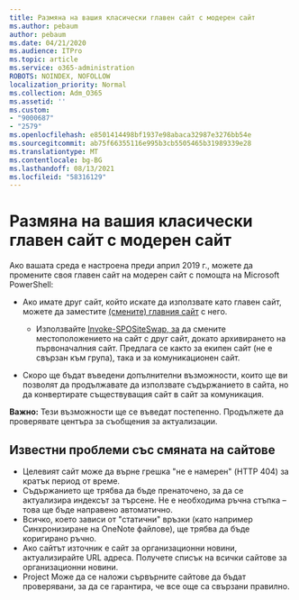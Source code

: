 ```yaml
---
title: Размяна на вашия класически главен сайт с модерен сайт
ms.author: pebaum
author: pebaum
ms.date: 04/21/2020
ms.audience: ITPro
ms.topic: article
ms.service: o365-administration
ROBOTS: NOINDEX, NOFOLLOW
localization_priority: Normal
ms.collection: Adm_O365
ms.assetid: ''
ms.custom:
- "9000687"
- "2579"
ms.openlocfilehash: e8501414498bf1937e98abaca32987e3276bb54e
ms.sourcegitcommit: ab75f66355116e995b3cb5505465b31989339e28
ms.translationtype: MT
ms.contentlocale: bg-BG
ms.lasthandoff: 08/13/2021
ms.locfileid: "58316129"
---
```

# <a name="swap-your-classic-root-site-with-a-modern-site"></a>Размяна на вашия класически главен сайт с модерен сайт

Ако вашата среда е настроена преди април 2019 г., можете да промените своя главен сайт на модерен сайт с помощта на Microsoft PowerShell:

- Ако имате друг сайт, който искате да използвате като главен сайт, можете да заместите [(смените) главния сайт](https://docs.microsoft.com/sharepoint/modern-root-site) с него. 
    - Използвайте [Invoke-SPOSiteSwap, за](https://docs.microsoft.com/powershell/module/sharepoint-online/invoke-spositeswap?view=sharepoint-ps) да смените местоположението на сайт с друг сайт, докато архивирането на първоначалния сайт. Предлага се както за екипен сайт (не е свързан към група), така и за комуникационен сайт. 

- Скоро ще бъдат въведени допълнителни възможности, които ще ви позволят да продължавате да използвате съдържанието в сайта, но да конвертирате съществуващия сайт в сайт за комуникация. 

**Важно:** Тези възможности ще се въведат постепенно. Продължете да проверявате центъра за съобщения за актуализации. 

## <a name="known-issues-with-swapping-sites"></a>Известни проблеми със смяната на сайтове

- Целевият сайт може да върне грешка "не е намерен" (HTTP 404) за кратък период от време.
- Съдържанието ще трябва да бъде пренаточено, за да се актуализира индексът за търсене. Не е необходима ръчна стъпка – това ще бъде направено автоматично.
- Всичко, което зависи от "статични" връзки (като например Синхронизиране на OneNote файлове), ще трябва да бъде коригирано ръчно.
- Ако сайтът източник е сайт за организационни новини, актуализирайте URL адреса. Получете списък на всички сайтове за организационни новини.
- Project Може да се наложи сървърните сайтове да бъдат проверявани, за да се гарантира, че все още са свързани правилно.
